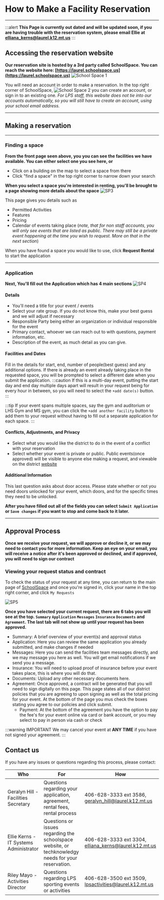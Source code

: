 # How to Make a Facility Reservation

---

:::alert
**This Page is currently out dated and will be updated soon, if you are having trouble with the reservation system, please email Ellie at [elliana_kerns@laurel.k12.mt.us](mailto:elliana_kerns@laurel.k12.mt.us)**
::: 

## Accessing the reservation website

**Our reservation site is hosted by a 3rd party called SchoolSpace. You can reach the website here: [https://laurel.schoolspace.us](https://laurel.schoolspace.us)**
![School Space 1](./img/SP1.png)

You will need an account in order to make a reservation. In the top right corner of SchoolSpace, ![School Space 2](./img/SP2.png) you can create an account, or sign in to an existing one.
_For LPS staff, this website does not tie into our accounts automatically, so you will still have to create an account, using your school email address._

---

## Making a reservation

---

### Finding a space

**From the front page seen above, you you can see the facilities we have available. You can either select one you see here, or**

- Click on a building on the map to select a space from there
- Click "find a space" in the top right corner to narrow down your search

**When you select a space you're interested in renting, you'll be brought to a page showing more details about the space**
![SP3](./img/SP3.png)

This page gives you details such as

- Permitted Activities
- Features
- Pricing
- Calendar of events taking place (_note, that for non staff accounts, you will only see events that are listed as public. There may still be a private event happening at the time you wish to request. More on that in the next section_)

When you have found a space you would like to use, click **Request Rental** to start the application

---

### Application

**Next, You'll fill out the Application which has 4 main sections**
![SP4](./img/SP4.png)

#### Details

- You'll need a title for your event / events
- Select your rate group. If you do not know this, make your best guess and we will adjust if necessary
- Responsible Party being either an organization or individual responsible for the event
- Primary contact, whoever we can reach out to with questions, payment information, etc.
- Description of the event, as much detail as you can give.

#### Facilities and Dates

Fill in the details for start, end, number of people(best guess) and any additional options. If there is already an event already taking place in the requested space, you will be prompted to select a different date when you submit the application.
:::caution
If this is a multi-day event, putting the start day and end day multiple days apart will result in your request being for every hour in between, so you will need to select the `+add date(s)` button.
:::

:::tip
If your event spans multiple spaces, say the gym and auditorium or LHS Gym and MS gym, you can click the `+add another facility` button to add them to your request without having to fill out a separate application for each space.
:::

#### Conflicts, Adjustments, and Privacy

- Select what you would like the district to do in the event of a conflict with your reservation
- Select whether your event is private or public. Public events(once approved) will be visible to anyone else making a request, and viewable on the district [website](https://laurel.k12.mt.us)

#### Additional Information

This last question asks about door access. Please state whether or not you need doors unlocked for your event, which doors, and for the specific times they need to be unlocked.

**After you have filled out all of the fields you can select `Submit Application` or `Save changes` if you want to stop and come back to it later.**

---

## Approval Process

**Once we receive your request, we will approve or decline it, or we may need to contact you for more information. Keep an eye on your email, you will receive a notice after it's been approved or declined, and if approved, you will need to sign our contract**

### Viewing your request status and contract

To check the status of your request at any time, you can return to the main page of [SchoolSpace](https://laurel.schoolspace.us) and once you're signed in, click your name in the top right corner, and click `My Requests`

![SP5](./img/SP5.png)

**Once you have selected your current request, there are 6 tabs you will see at the top. `Summary` `Application` `Messages` `Insurance` `Documents` and `Agreement`. The last tab will not show up until your request has been approved.**

- Summary: A brief overview of your event(s) and approval status
- Application: Here you can review the same application you already submitted, and make changes if needed
- Messages: Here you can send the facilities team messages directly, and we may message you here as well. You will get email notifications if we send you a message.
- Insurance: You will need to upload proof of insurance before your event takes place, this is where you will do that.
- Documents: Upload any other necessary documents here.
- Agreement: Once approved, a contract will be generated that you will need to sign digitally on this page. This page states all of our district policies that you are agreeing to upon signing as well as the total pricing for your event. At the bottom of the page you mus check the boxes stating you agree to our policies and click submit.
  - Payment: At the bottom of the agreement you have the option to pay the fee's for your event online via card or bank account, or you may select to pay in person via cash or check

:::warning IMPORTANT
We may cancel your event at **ANY TIME** if you have not signed your agreement.
:::

## Contact us

If you have any issues or questions regarding this process, please contact:

| Who                                    | For                                                                                                 | How                                                   |
| -------------------------------------- | --------------------------------------------------------------------------------------------------- | ----------------------------------------------------- |
| Geralyn Hill - Facilities Secretary    | Questions regarding your application, agreement, rental fees, rental process                        | 406-628-3333 ext 3586, geralyn_hill@laurel.k12.mt.us  |
| Ellie Kerns - IT Systems Administrator | Questions or issues regarding the schoolspace website, or techknowledgy needs for your reservation. | 406-628-3333 ext 3304, elliana_kerns@laurel.k12.mt.us |
| Riley Mayo - Activities Director       | Questions regarding LPS sporting events or activities                                               | 406-628-3500 ext 3509, lpsactivities@laurel.k12.mt.us |
